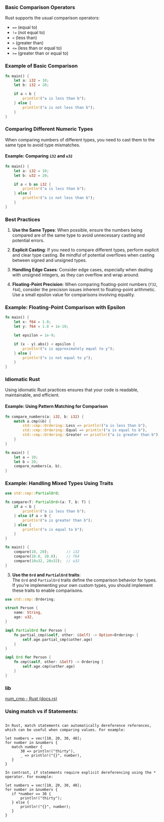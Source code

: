 


### Basic Comparison Operators

Rust supports the usual comparison operators:

- `==` (equal to)
- `!=` (not equal to)
- `<` (less than)
- `>` (greater than)
- `<=` (less than or equal to)
- `>=` (greater than or equal to)

### Example of Basic Comparison

```rust
fn main() {
    let a: i32 = 10;
    let b: i32 = 20;

    if a < b {
        println!("a is less than b");
    } else {
        println!("a is not less than b");
    }
}
```

### Comparing Different Numeric Types

When comparing numbers of different types, you need to cast them to the same type to avoid type mismatches.

#### Example: Comparing `i32` and `u32`

```rust
fn main() {
    let a: i32 = 10;
    let b: u32 = 20;

    if a < b as i32 {
        println!("a is less than b");
    } else {
        println!("a is not less than b");
    }
}
```

### Best Practices

1. **Use the Same Types**: When possible, ensure the numbers being compared are of the same type to avoid unnecessary casting and potential errors.

2. **Explicit Casting**: If you need to compare different types, perform explicit and clear type casting. Be mindful of potential overflows when casting between signed and unsigned types.

3. **Handling Edge Cases**: Consider edge cases, especially when dealing with unsigned integers, as they can overflow and wrap around.

4. **Floating-Point Precision**: When comparing floating-point numbers (`f32`, `f64`), consider the precision issues inherent to floating-point arithmetic. Use a small epsilon value for comparisons involving equality.

### Example: Floating-Point Comparison with Epsilon

```rust
fn main() {
    let x: f64 = 1.0;
    let y: f64 = 1.0 + 1e-10;

    let epsilon = 1e-9;

    if (x - y).abs() < epsilon {
        println!("x is approximately equal to y");
    } else {
        println!("x is not equal to y");
    }
}
```

### Idiomatic Rust

Using idiomatic Rust practices ensures that your code is readable, maintainable, and efficient.

#### Example: Using Pattern Matching for Comparison

```rust
fn compare_numbers(a: i32, b: i32) {
    match a.cmp(&b) {
        std::cmp::Ordering::Less => println!("a is less than b"),
        std::cmp::Ordering::Equal => println!("a is equal to b"),
        std::cmp::Ordering::Greater => println!("a is greater than b"),
    }
}

fn main() {
    let a = 10;
    let b = 20;
    compare_numbers(a, b);
}
```

### Example: Handling Mixed Types Using Traits

```rust
use std::cmp::PartialOrd;

fn compare<T: PartialOrd>(a: T, b: T) {
    if a < b {
        println!("a is less than b");
    } else if a > b {
        println!("a is greater than b");
    } else {
        println!("a is equal to b");
    }
}

fn main() {
    compare(10, 20);        // i32
    compare(10.0, 20.0);    // f64
    compare(10u32, 20u32);  // u32
}
```
3.  **Use the  `Ord`  and  `PartialOrd`  traits**:  
    The  `Ord`  and  `PartialOrd`  traits define the comparison behavior for types. If you're implementing your own custom types, you should implement these traits to enable comparisons.

```rust
use std::cmp::Ordering;

struct Person {
    name: String,
    age: u32,
}

impl PartialOrd for Person {
    fn partial_cmp(&self, other: &Self) -> Option<Ordering> {
        self.age.partial_cmp(&other.age)
    }
}

impl Ord for Person {
    fn cmp(&self, other: &Self) -> Ordering {
        self.age.cmp(&other.age)
    }
}

```

### lib
[num_cmp - Rust (docs.rs)](https://docs.rs/num-cmp/latest/num_cmp/)

###   Using match vs if Statements:

```plaintext

In Rust, match statements can automatically dereference references, which can be useful when comparing values. For example:

let numbers = vec![10, 20, 30, 40];
for number in &numbers {
   match number {
       30 => println!("thirty"),
       _ => println!("{}", number),
   }
}
```

```plaintext
In contrast, if statements require explicit dereferencing using the * operator. For example:

let numbers = vec![10, 20, 30, 40];
for number in &numbers {
   if *number == 30 {
       println!("thirty");
   } else {
       println!("{}", number);
   }
}

```